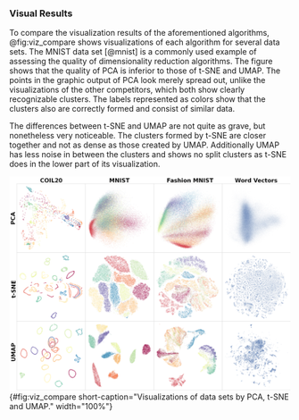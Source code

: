### Visual Results
To compare the visualization results of the aforementioned algorithms, @fig:viz_compare shows visualizations of each algorithm for several data sets.
The MNIST data set [@mnist] is a commonly used example of assessing the quality of dimensionality reduction algorithms.
The figure shows that the quality of PCA is inferior to those of t-SNE and UMAP.
The points in the graphic output of PCA look merely spread out, unlike the visualizations of the other competitors, which both show clearly recognizable clusters.
The labels represented as colors show that the clusters also are correctly formed and consist of similar data.

The differences between t-SNE and UMAP are not quite as grave, but nonetheless very noticeable.
The clusters formed by t-SNE are closer together and not as dense as those created by UMAP.
Additionally UMAP has less noise in between the clusters and shows no split clusters as t-SNE does in the lower part of its visualization.

![Visualizations of data sets by PCA, t-SNE and UMAP. The figure is modified from the UMAP publication [@umap], figure 2.](figures/chapter2/modified_umap_graphic.png){#fig:viz_compare short-caption="Visualizations of data sets by PCA, t-SNE and UMAP."  width="100%"}

